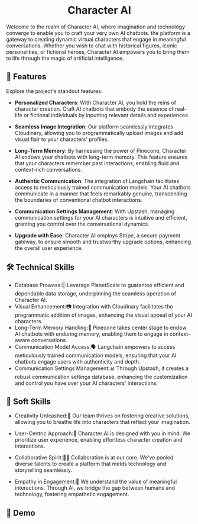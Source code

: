 <h1 align="center" id="title">Character AI</h1>
<p id="description">Welcome to the realm of Character AI, where imagination and technology converge to enable you to craft your very own AI chatbots. the platform is a gateway to creating dynamic virtual characters that engage in meaningful conversations. Whether you wish to chat with historical figures, iconic personalities, or fictional heroes, Character AI empowers you to bring them to life through the magic of artificial intelligence.</p>


<h2>🧐 Features</h2>

Explore the project's standout features:

*   **Personalized Characters**: With Character AI, you hold the reins of character creation. Craft AI chatbots that embody the essence of real-life or fictional individuals by inputting relevant details and experiences.

*   **Seamless Image Integration**: Our platform seamlessly integrates Cloudinary, allowing you to programmatically upload images and add visual flair to your characters' profiles.

*   **Long-Term Memory**: By harnessing the power of Pinecone, Character AI endows your chatbots with long-term memory. This feature ensures that your characters remember past interactions, enabling fluid and context-rich conversations.

*   **Authentic Communication**: The integration of Langchain facilitates access to meticulously trained communication models. Your AI chatbots communicate in a manner that feels remarkably genuine, transcending the boundaries of conventional chatbot interactions.

*   **Communication Settings Management**: With Upstash, managing communication settings for your AI characters is intuitive and efficient, granting you control over the conversational dynamics.
*   **Upgrade with Ease**: Character AI employs Stripe, a secure payment gateway, to ensure smooth and trustworthy upgrade options, enhancing the overall user experience.

<h2>🛠️ Technical Skills</h2>

*  Database Prowess:🗄️ Leverage PlanetScale to guarantee efficient and dependable data storage, underpinning the seamless operation of Character AI.
*  Visual Enhancement:📷 Integration with Cloudinary facilitates the programmatic addition of images, enhancing the visual appeal of your AI characters.
*  Long-Term Memory Handling:🧠 Pinecone takes center stage to endow AI chatbots with enduring memory, enabling them to engage in context-aware conversations.
*  Communication Model Access:🗣️ Langchain empowers to access meticulously trained communication models, ensuring that your AI chatbots engage users with authenticity and depth.
*  Communication Settings Management:📊 Through Upstash, it creates a robust communication settings database, enhancing the customization and control you have over your AI characters' interactions.


<h2>🌟 Soft Skills</h2>

*  Creativity Unleashed:🤝 Our team thrives on fostering creative solutions, allowing you to breathe life into characters that reflect your imagination.

*  User-Centric Approach:👥 Character AI is designed with you in mind. We prioritize user experience, enabling effortless character creation and interactions.

*  Collaborative Spirit:🧑‍💼 Collaboration is at our core. We've pooled diverse talents to create a platform that melds technology and storytelling seamlessly.

*  Empathy in Engagement:🎨 We understand the value of meaningful interactions. Through AI, we bridge the gap between humans and technology, fostering empathetic engagement.

<h2>🎥 Demo</h2>
